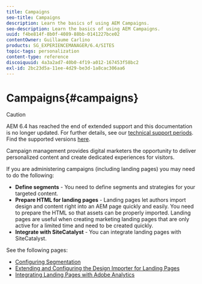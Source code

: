 ```yaml
---
title: Campaigns
seo-title: Campaigns
description: Learn the basics of using AEM Campaigns.
seo-description: Learn the basics of using AEM Campaigns.
uuid: f4be814f-8b0f-4089-88bb-0141227bce02
contentOwner: Guillaume Carlino
products: SG_EXPERIENCEMANAGER/6.4/SITES
topic-tags: personalization
content-type: reference
discoiquuid: 4a3a2ad7-40b0-4f19-a012-167453f58bc2
exl-id: 2bc23d5a-11ee-4d29-be3d-1a8cac306aa6
---
```

# Campaigns{#campaigns}

>[!CAUTION]
>
>AEM 6.4 has reached the end of extended support and this documentation is no longer updated. For further details, see our [technical support periods](https://helpx.adobe.com/support/programs/eol-matrix.html). Find the supported versions [here](https://experienceleague.adobe.com/docs/).

Campaign management provides digital marketers the opportunity to deliver personalized content and create dedicated experiences for visitors.

If you are administering campaigns (including landing pages) you may need to do the following:

* **Define segments** - You need to define segments and strategies for your targeted content.
* **Prepare HTML for landing pages** - Landing pages let authors import design and content right into an AEM page quickly and easily. You need to prepare the HTML so that assets can be properly imported. Landing pages are useful when creating marketing landing pages that are only active for a limited time and need to be created quickly.
* **Integrate with SiteCatalyst** - You can integrate landing pages with SiteCatalyst.

See the following pages:

* [Configuring Segmentation](/help/sites-administering/campaign-segmentation.md)
* [Extending and Configuring the Design Importer for Landing Pages](/help/sites-administering/extending-the-design-importer-for-landingpages.md)
* [Integrating Landing Pages with Adobe Analytics](/help/sites-administering/integrating-landing-pages-with-adobe-analytics.md)
